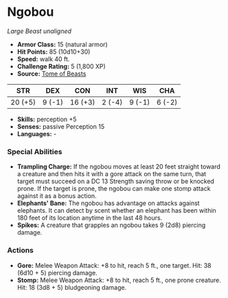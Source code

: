 # Ngobou

*Large* *Beast* *unaligned*

- **Armor Class:** 15 (natural armor)
- **Hit Points:** 85 (10d10+30)
- **Speed:** walk 40 ft.
- **Challenge Rating:** 5 (1,800 XP)
- **Source:** [Tome of Beasts](https://koboldpress.com/kpstore/product/tome-of-beasts-for-5th-edition-print/)

| STR | DEX | CON | INT | WIS | CHA |
| --- | --- | --- | --- | --- | --- |
| 20 (+5) | 9 (-1) | 16 (+3) | 2 (-4) | 9 (-1) | 6 (-2) |

- **Skills:** perception +5
- **Senses:** passive Perception 15
- **Languages:** -
### Special Abilities
- **Trampling Charge:** If the ngobou moves at least 20 feet straight toward a creature and then hits it with a gore attack on the same turn, that target must succeed on a DC 13 Strength saving throw or be knocked prone. If the target is prone, the ngobou can make one stomp attack against it as a bonus action.
- **Elephants' Bane:** The ngobou has advantage on attacks against elephants. It can detect by scent whether an elephant has been within 180 feet of its location anytime in the last 48 hours.
- **Spikes:** A creature that grapples an ngobou takes 9 (2d8) piercing damage.
### Actions
- **Gore:** Melee Weapon Attack: +8 to hit, reach 5 ft., one target. Hit: 38 (6d10 + 5) piercing damage.
- **Stomp:** Melee Weapon Attack: +8 to hit, reach 5 ft., one prone creature. Hit: 18 (3d8 + 5) bludgeoning damage.
